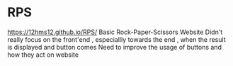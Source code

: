 # RPS
https://12hms12.github.io/RPS/
Basic Rock-Paper-Scissors Website
Didn't really focus on the front'end , especiallly towards the end , when the result is displayed and button comes
Need to improve the usage of buttons and how they act on website
